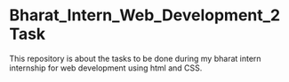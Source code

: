 # Bharat_Intern_Web_Development_2Task
This repository is about the tasks to be done during my bharat intern internship for web development using html and CSS.

